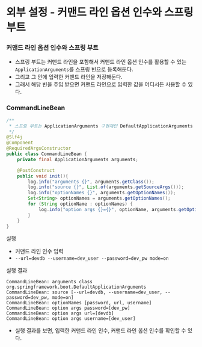 # 외부 설정 - 커맨드 라인 옵션 인수와 스프링 부트

### 커맨드 라인 옵션 인수와 스프링 부트

- 스프링 부트는 커맨드 라인을 포함해서 커맨드 라인 옵션 인수를 활용할 수 있는``ApplicationArguments``를 스프링 빈으로 등록해둔다.
- 그리고 그 안에 입력한 커맨드 라인을 저장해둔다.
- 그래서 해당 빈을 주입 받으면 커맨드 라인으로 입력한 값을 어디서든 사용할 수 있다.

### CommandLineBean 

```java
/**
 * 스프링 부트는 ApplicationArguments 구현체인 DefaultApplicationArguments 를 스프링 빈으로 제공한다.
 */
@Slf4j
@Component
@RequiredArgsConstructor
public class CommandLineBean {
    private final ApplicationArguments arguments;

    @PostConstruct
    public void init(){
        log.info("arguments {}", arguments.getClass());
        log.info("source {}", List.of(arguments.getSourceArgs()));
        log.info("optionNames {}", arguments.getOptionNames());
        Set<String> optionNames = arguments.getOptionNames();
        for (String optionName : optionNames) {
            log.info("option args {}={}", optionName, arguments.getOptionValues(optionName));
        }
    }
}
```

실행
- 커맨드 라인 인수 입력 
- ``--url=devdb --username=dev_user --password=dev_pw mode=on``

실행 결과
```text
CommandLineBean: arguments class org.springframework.boot.DefaultApplicationArguments
CommandLineBean: source [--url=devdb, --username=dev_user, --password=dev_pw, mode=on]
CommandLineBean: optionNames [password, url, username]
CommandLineBean: option args password=[dev_pw]
CommandLineBean: option args url=[devdb]
CommandLineBean: option args username=[dev_user]
```
- 실행 결과를 보면, 입력한 커맨드 라인 인수, 커맨드 라인 옵션 인수를 확인할 수 있다.